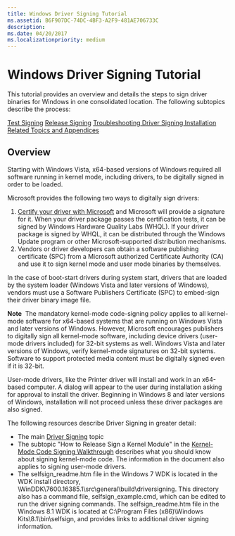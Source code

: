 ```yaml
---
title: Windows Driver Signing Tutorial
ms.assetid: B6F907DC-74DC-4BF3-A2F9-481AE706733C
description: 
ms.date: 04/20/2017
ms.localizationpriority: medium
---
```


# Windows Driver Signing Tutorial


This tutorial provides an overview and details the steps to sign driver binaries for Windows in one consolidated location. The following subtopics describe the process:

[Test Signing](test-signing.md)
[Release Signing](release-signing.md)
[Troubleshooting Driver Signing Installation](troubleshooting-driver-signing-installation.md)
[Related Topics and Appendices](related-topics-and-appendices.md)
## Overview


Starting with Windows Vista, x64-based versions of Windows required all software running in kernel mode, including drivers, to be digitally signed in order to be loaded.

Microsoft provides the following two ways to digitally sign drivers:

1.  [Certify your driver with Microsoft](/previous-versions/windows/hardware/hck/jj124227(v=vs.85)) and Microsoft will provide a signature for it. When your driver package passes the certification tests, it can be signed by Windows Hardware Quality Labs (WHQL). If your driver package is signed by WHQL, it can be distributed through the Windows Update program or other Microsoft-supported distribution mechanisms.
2.  Vendors or driver developers can obtain a software publishing certificate (SPC) from a Microsoft authorized Certificate Authority (CA) and use it to sign kernel mode and user mode binaries by themselves.

In the case of boot-start drivers during system start, drivers that are loaded by the system loader (Windows Vista and later versions of Windows), vendors must use a Software Publishers Certificate (SPC) to embed-sign their driver binary image file.

**Note**  The mandatory kernel-mode code-signing policy applies to all kernel-mode software for x64-based systems that are running on Windows Vista and later versions of Windows. However, Microsoft encourages publishers to digitally sign all kernel-mode software, including device drivers (user-mode drivers included) for 32-bit systems as well. Windows Vista and later versions of Windows, verify kernel-mode signatures on 32-bit systems. Software to support protected media content must be digitally signed even if it is 32-bit.

 

User-mode drivers, like the Printer driver will install and work in an x64-based computer. A dialog will appear to the user during installation asking for approval to install the driver. Beginning in Windows 8 and later versions of Windows, installation will not proceed unless these driver packages are also signed.

The following resources describe Driver Signing in greater detail:

-   The main [Driver Signing](driver-signing.md) topic
-   The subtopic "How to Release Sign a Kernel Module" in the [Kernel-Mode Code Signing Walkthrough](/previous-versions/windows/hardware/design/dn653569(v=vs.85)) describes what you should know about signing kernel-mode code. The information in the document also applies to signing user-mode drivers.
-   The selfsign_readme.htm file in the Windows 7 WDK is located in the WDK install directory, \\WinDDK\\7600.16385.1\\src\\general\\build\\driversigning. This directory also has a command file, selfsign_example.cmd, which can be edited to run the driver signing commands. The selfsign_readme.htm file in the Windows 8.1 WDK is located at C:\\Program Files (x86)\\Windows Kits\\8.1\\bin\\selfsign, and provides links to additional driver signing information.

 

